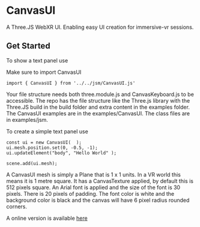 # CanvasUI
A Three.JS WebXR UI. Enabling easy UI creation for immersive-vr sessions.

## Get Started
To show a text panel use 

Make sure to import CanvasUI
```
import { CanvasUI } from '../../jsm/CanvasUI.js'
```

Your file structure needs both three.module.js and CanvasKeyboard.js to be accessible. The repo has the file structure like the Three.js library with the Three.JS build in the build folder and extra content in the examples folder. The CanvasUI examples are in the examples/CanvasUI. The class files are in examples/jsm. 

To create a simple text panel use
```
const ui = new CanvasUI(  );
ui.mesh.position.set(0, -0.5, -1);
ui.updateElement("body", "Hello World" );

scene.add(ui.mesh);
```

A CanvasUI mesh is simply a Plane that is 1 x 1 units. In a VR world this means it is 1 metre square. It has a CanvasTexture applied, by default this is 512 pixels square. An Arial font is applied and the size of the font is 30 pixels. There is 20 pixels of padding. The font color is white and the background color is black and the canvas will have 6 pixel radius rounded corners. 

A online version is available [here](https://niksgames.com/webxr/dev/CanvasUI/simple/)


